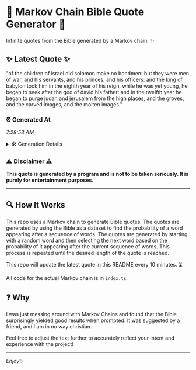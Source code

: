 # 📖 Markov Chain Bible Quote Generator 📖

Infinite quotes from the Bible generated by a Markov chain. ✨

## ✨ Latest Quote ✨
"of the children of israel did solomon make no bondmen: but they were men of war, and his servants, and his princes, and his officers: and the king of babylon took him in the eighth year of his reign, while he was yet young, he began to seek after the god of david his father: and in the twelfth year he began to purge judah and jerusalem from the high places, and the groves, and the carved images, and the molten images."

### ⏰ Generated At
*7:28:53 AM*

<details>
    <summary>🛠️ Generation Details</summary>
    <p>
        <strong>🌱 Seed:</strong> of<br>
        <strong>🔄 Iterations:</strong> 81<br>
        <strong>📜 Context History:</strong><br>[ of ]: the<br>[ of, the ]: children<br>[ of, the, children ]: of<br>[ of, the, children, of ]: israel<br>[ of, the, children, of, israel ]: did<br>[ of, the, children, of, israel, did ]: solomon<br>[ the, children, of, israel, did, solomon ]: make<br>[ children, of, israel, did, solomon, make ]: no<br>[ of, israel, did, solomon, make, no ]: bondmen:<br>[ israel, did, solomon, make, no, bondmen: ]: but<br>[ did, solomon, make, no, bondmen:, but ]: they<br>[ solomon, make, no, bondmen:, but, they ]: were<br>[ make, no, bondmen:, but, they, were ]: men<br>[ no, bondmen:, but, they, were, men ]: of<br>[ bondmen:, but, they, were, men, of ]: war,<br>[ but, they, were, men, of, war, ]: and<br>[ they, were, men, of, war,, and ]: his<br>[ were, men, of, war,, and, his ]: servants,<br>[ men, of, war,, and, his, servants, ]: and<br>[ of, war,, and, his, servants,, and ]: his<br>[ war,, and, his, servants,, and, his ]: princes,<br>[ and, his, servants,, and, his, princes, ]: and<br>[ his, servants,, and, his, princes,, and ]: his<br>[ servants,, and, his, princes,, and, his ]: officers:<br>[ and, his, princes,, and, his, officers: ]: and<br>[ his, princes,, and, his, officers:, and ]: the<br>[ princes,, and, his, officers:, and, the ]: king<br>[ and, his, officers:, and, the, king ]: of<br>[ his, officers:, and, the, king, of ]: babylon<br>[ officers:, and, the, king, of, babylon ]: took<br>[ and, the, king, of, babylon, took ]: him<br>[ the, king, of, babylon, took, him ]: in<br>[ king, of, babylon, took, him, in ]: the<br>[ of, babylon, took, him, in, the ]: eighth<br>[ babylon, took, him, in, the, eighth ]: year<br>[ took, him, in, the, eighth, year ]: of<br>[ him, in, the, eighth, year, of ]: his<br>[ in, the, eighth, year, of, his ]: reign,<br>[ the, eighth, year, of, his, reign, ]: while<br>[ eighth, year, of, his, reign,, while ]: he<br>[ year, of, his, reign,, while, he ]: was<br>[ of, his, reign,, while, he, was ]: yet<br>[ his, reign,, while, he, was, yet ]: young,<br>[ reign,, while, he, was, yet, young, ]: he<br>[ while, he, was, yet, young,, he ]: began<br>[ he, was, yet, young,, he, began ]: to<br>[ was, yet, young,, he, began, to ]: seek<br>[ yet, young,, he, began, to, seek ]: after<br>[ young,, he, began, to, seek, after ]: the<br>[ he, began, to, seek, after, the ]: god<br>[ began, to, seek, after, the, god ]: of<br>[ to, seek, after, the, god, of ]: david<br>[ seek, after, the, god, of, david ]: his<br>[ after, the, god, of, david, his ]: father:<br>[ the, god, of, david, his, father: ]: and<br>[ god, of, david, his, father:, and ]: in<br>[ of, david, his, father:, and, in ]: the<br>[ david, his, father:, and, in, the ]: twelfth<br>[ his, father:, and, in, the, twelfth ]: year<br>[ father:, and, in, the, twelfth, year ]: he<br>[ and, in, the, twelfth, year, he ]: began<br>[ in, the, twelfth, year, he, began ]: to<br>[ the, twelfth, year, he, began, to ]: purge<br>[ twelfth, year, he, began, to, purge ]: judah<br>[ year, he, began, to, purge, judah ]: and<br>[ he, began, to, purge, judah, and ]: jerusalem<br>[ began, to, purge, judah, and, jerusalem ]: from<br>[ to, purge, judah, and, jerusalem, from ]: the<br>[ purge, judah, and, jerusalem, from, the ]: high<br>[ judah, and, jerusalem, from, the, high ]: places,<br>[ and, jerusalem, from, the, high, places, ]: and<br>[ jerusalem, from, the, high, places,, and ]: the<br>[ from, the, high, places,, and, the ]: groves,<br>[ the, high, places,, and, the, groves, ]: and<br>[ high, places,, and, the, groves,, and ]: the<br>[ places,, and, the, groves,, and, the ]: carved<br>[ and, the, groves,, and, the, carved ]: images,<br>[ the, groves,, and, the, carved, images, ]: and<br>[ groves,, and, the, carved, images,, and ]: the<br>[ and, the, carved, images,, and, the ]: molten<br>[ the, carved, images,, and, the, molten ]: images.<br>
    </p>
</details>

### ⚠️ Disclaimer ⚠️
**This quote is generated by a program and is not to be taken seriously. It is purely for entertainment purposes.**

---

## 🔍 How It Works

This repo uses a Markov chain to generate Bible quotes. The quotes are generated by using the Bible as a dataset to find the probability of a word appearing after a sequence of words. The quotes are generated by starting with a random word and then selecting the next word based on the probability of it appearing after the current sequence of words. This process is repeated until the desired length of the quote is reached.

This repo will update the latest quote in this README every 10 minutes. ⏳

All code for the actual Markov chain is in `index.ts`.

## ❓ Why

I was just messing around with Markov Chains and found that the Bible surprisingly yielded good results when prompted. 
It was suggested by a friend, and I am in no way christian.

Feel free to adjust the text further to accurately reflect your intent and experience with the project!

---

*Enjoy*✨
